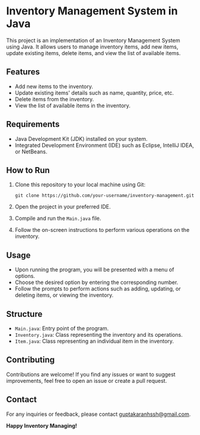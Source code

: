 # Inventory Management System in Java

This project is an implementation of an Inventory Management System using Java. It allows users to manage inventory items, add new items, update existing items, delete items, and view the list of available items.

## Features

- Add new items to the inventory.
- Update existing items' details such as name, quantity, price, etc.
- Delete items from the inventory.
- View the list of available items in the inventory.

## Requirements

- Java Development Kit (JDK) installed on your system.
- Integrated Development Environment (IDE) such as Eclipse, IntelliJ IDEA, or NetBeans.

## How to Run

1. Clone this repository to your local machine using Git:

   ```
   git clone https://github.com/your-username/inventory-management.git
   ```

2. Open the project in your preferred IDE.

3. Compile and run the `Main.java` file.

4. Follow the on-screen instructions to perform various operations on the inventory.

## Usage

- Upon running the program, you will be presented with a menu of options.
- Choose the desired option by entering the corresponding number.
- Follow the prompts to perform actions such as adding, updating, or deleting items, or viewing the inventory.

## Structure

- `Main.java`: Entry point of the program.
- `Inventory.java`: Class representing the inventory and its operations.
- `Item.java`: Class representing an individual item in the inventory.

## Contributing

Contributions are welcome! If you find any issues or want to suggest improvements, feel free to open an issue or create a pull request.





## Contact

For any inquiries or feedback, please contact guptakaranhssh@gmail.com.

**Happy Inventory Managing!**
